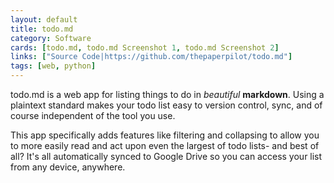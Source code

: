 ```yaml
---
layout: default
title: todo.md
category: Software
cards: [todo.md, todo.md Screenshot 1, todo.md Screenshot 2]
links: ["Source Code|https://github.com/thepaperpilot/todo.md"]
tags: [web, python]
---
```

todo.md is a web app for listing things to do in _beautiful_ **markdown**. Using a plaintext standard makes your todo list easy to version control, sync, and of course independent of the tool you use.

This app specifically adds features like filtering and collapsing to allow you to more easily read and act upon even the largest of todo lists- and best of all? It's all automatically synced to Google Drive so you can access your list from any device, anywhere.

